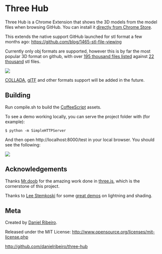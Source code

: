 # Three Hub

Three Hub is a Chrome Extension that shows the 3D models from the model files when browsing GitHub. You can install it [directly from Chrome Store](http://bit.ly/three-hub).

This extends the native support GitHub launched for stl format a few months ago: https://github.com/blog/1465-stl-file-viewing

Currently only obj formats are supported, however this is by far the most popular 3D format on github, with over [195 thousand files listed](https://github.com/search?q=extension%3Aobj&type=Code&ref=searchresults) against [22 thousand](https://github.com/search?q=extension%3Astl&type=Code&s=indexed) stl files.

![](https://raw.github.com/danielribeiro/three-hub/master/docs/spider.png)

[COLLADA](http://collada.org/), [glTF](https://github.com/KhronosGroup/glTF) and other formats support will be added in the future.

## Building

Run compile.sh to build the [CoffeeScript](http://coffeescript.org/) assets.

To see a demo working locally, you can serve the project folder with (for example):

    $ python -m SimpleHTTPServer

And then open http://localhost:8000/test in your local browser. You should see the following:

![](https://raw.github.com/danielribeiro/three-hub/master/docs/test.png)


## Acknowledgements

Thanks [Mr.doob](https://github.com/mrdoob) for the amazing work done in [three.js](https://github.com/mrdoob/three.js), which is the cornerstone of this project.

Thanks to [Lee Stemkoski](https://github.com/stemkoski) for some [great demos](http://stemkoski.github.io/Three.js/) on lightning and shading.

## Meta

Created by [Daniel Ribeiro](http://metaphysicaldeveloper.wordpress.com/about-me).

Released under the MIT License: http://www.opensource.org/licenses/mit-license.php

http://github.com/danielribeiro/three-hub

